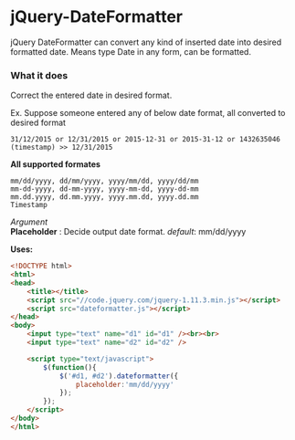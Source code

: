 # jQuery-DateFormatter
jQuery DateFormatter can convert any kind of inserted date into desired formatted date. Means type Date in any form, can be formatted.

### What it does

Correct the entered date in desired format. 

Ex. Suppose someone entered any of below date format, all converted to desired format
```
31/12/2015 or 12/31/2015 or 2015-12-31 or 2015-31-12 or 1432635046 (timestamp) >> 12/31/2015
```


**All supported formates**
```
mm/dd/yyyy, dd/mm/yyyy, yyyy/mm/dd, yyyy/dd/mm
mm-dd-yyyy, dd-mm-yyyy, yyyy-mm-dd, yyyy-dd-mm
mm.dd.yyyy, dd.mm.yyyy, yyyy.mm.dd, yyyy.dd.mm
Timestamp
```


*Argument*
<br />
**Placeholder** : Decide output date format. *default*: mm/dd/yyyy



**Uses:**

```HTML
<!DOCTYPE html>
<html>
<head>
	<title></title>
	<script src="//code.jquery.com/jquery-1.11.3.min.js"></script>
	<script src="dateformatter.js"></script>
</head>
<body>
	<input type="text" name="d1" id="d1" /><br><br>
	<input type="text" name="d2" id="d2" />

	<script type="text/javascript">
		$(function(){
			$('#d1, #d2').dateformatter({
				placeholder:'mm/dd/yyyy'
			});
		});
	</script>
</body>
</html>
```
